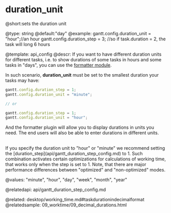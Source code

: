 duration_unit
=============
@short:sets the duration unit
	

@type: string
@default:"day" 
@example:
gantt.config.duration_unit = "hour";//an hour
gantt.config.duration_step = 3; 
//so if task.duration = 2, the task will long 6 hours 

@template:	api_config
@descr:
If you want to have different duration units for different tasks, i.e. to show durations of some tasks in hours and some tasks in "days", you can use the [formatter module](desktop/working_time.md#taskdurationindecimalformat). 

In such scenario, **duration_unit** must be set to the smallest duration your tasks may have:

~~~js
gantt.config.duration_step = 1;
gantt.config.duration_unit = "minute";

// or

gantt.config.duration_step = 1;
gantt.config.duration_unit = "hour";
~~~

And the formatter plugin will allow you to display durations in units you need. The end users will also be able to enter durations in different units.

<br>
If you specify the duration unit to "hour" or "minute" we recommend setting the [duration_step](api/gantt_duration_step_config.md) to 1.
Such combination activates certain optimizations for calculations of working time, that works only when the step is set to 1. Note, that there are major performance differences between "optimized" and "non-optimized" modes.

@values: "minute", "hour", "day", "week", "month", "year"

@relatedapi:
 api/gantt_duration_step_config.md

 @related: desktop/working_time.md#taskdurationindecimalformat
 @relatedsample: 09_worktime/09_decimal_durations.html

